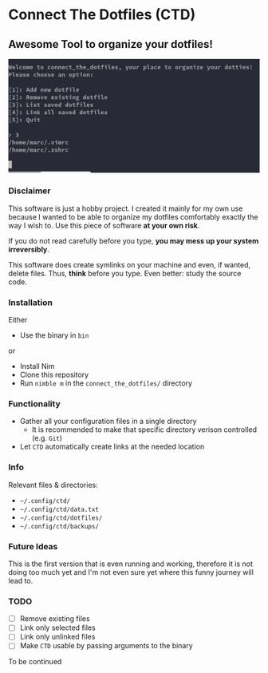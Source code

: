# Connect The Dotfiles (CTD)

## Awesome Tool to organize your dotfiles!

<div align="center">
<img src="https://github.com/Smarcy/connect_the_dotfiles/blob/master/assets/introMenu.png">
</div>

### Disclaimer

This software is just a hobby project. I created it mainly for my own use because
I wanted to be able to organize my dotfiles comfortably exactly the way I wish to.
Use this piece of software **at your own risk**.

If you do not read carefully before you type, **you may mess up your system irreversibly**.

This software does create symlinks on your machine and even, if wanted, delete files.
Thus, **think** before you type. Even better: study the source code.

### Installation

Either

* Use the binary in `bin`


or

* Install Nim
* Clone this repository
* Run `nimble m` in the `connect_the_dotfiles/` directory

### Functionality

- Gather all your configuration files in a single directory
  - It is recommended to make that specific directory verison controlled (e.g. `Git`)
- Let `CTD` automatically create links at the needed location

### Info

Relevant files & directories:

* `~/.config/ctd/`
* `~/.config/ctd/data.txt`
* `~/.config/ctd/dotfiles/`
* `~/.config/ctd/backups/`


### Future Ideas

This is the first version that is even running and working,
therefore it is not doing too much yet and I'm not even sure yet where this
funny journey will lead to.

### TODO

* [ ] Remove existing files
* [ ] Link only selected files
* [ ] Link only unlinked files
* [ ] Make `CTD` usable by passing arguments to the binary

To be continued

